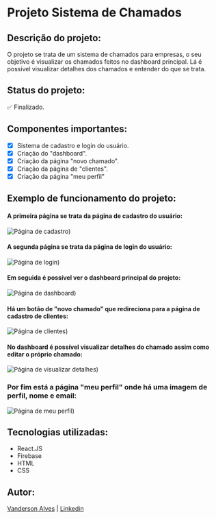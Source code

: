 # Projeto Sistema de Chamados

## Descrição do projeto:
O projeto se trata de um sistema de chamados para empresas, o seu objetivo é visualizar os chamados feitos no dashboard principal. Lá é possível visualizar detalhes dos chamados e entender do que se trata.

## Status do projeto:
✅ Finalizado.

## Componentes importantes:
- [x] Sistema de cadastro e login do usuário.
- [x] Criação do "dashboard".
- [x] Criação da página "novo chamado".
- [x] Criação da página de "clientes".
- [x] Criação da página "meu perfil"

## Exemplo de funcionamento do projeto:

#### A primeira página se trata da página de cadastro do usuário:
![Página de cadastro](assets/cadastrar.jpg))

#### A segunda página se trata da página de login do usuário:
![Página de login](assets/login.jpg))

#### Em seguida é possível ver o dashboard principal do projeto:
![Página de dashboard](assets/chamados.jpg))

#### Há um botão de "novo chamado" que redireciona para a página de cadastro de clientes:
![Página de clientes](assets/clientes.jpg))

#### No dashboard é possível visualizar detalhes do chamado assim como editar o próprio chamado:
![Página de visualizar detalhes](assets/detalhes-do-chamado.jpg))

### Por fim está a página "meu perfil" onde há uma imagem de perfil, nome e email:
![Página de meu perfil](assets/minha-conta.jpg))

## Tecnologias utilizadas:
* React.JS
* Firebase
* HTML
* CSS

## Autor:
[Vanderson Alves](https://github.com/vanderson-alves) | [Linkedin](https://www.linkedin.com/in/vanderson-alves07/)
